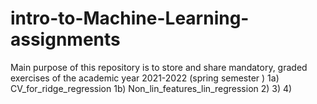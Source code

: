 # intro-to-Machine-Learning-assignments
Main purpose of this repository is to store and share mandatory, graded exercises of the academic year 2021-2022 (spring semester )
1a) CV_for_ridge_regression
1b) Non_lin_features_lin_regression
2)
3)
4)
